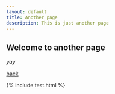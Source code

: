 ```yaml
---
layout: default
title: Another page
description: This is just another page
---
```


## Welcome to another page

_yay_

[back](./)


 {% include test.html %}
